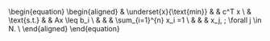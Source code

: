 \begin{equation}
\begin{aligned}
& \underset{x}{\text{min}}
& & c^T x \\
& \text{s.t.} & &  Ax \leq b_i \\
& & &  \sum_{i=1}^{n} x_i =1 \\
& & &  x_j, \; \forall j \in N. \\
\end{aligned}
\end{equation}